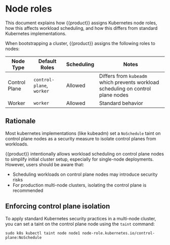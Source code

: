 # Node roles

This document explains how {{product}} assigns Kubernetes node roles, how this
affects workload scheduling, and how this differs from standard Kubernetes
implementations.

When bootstrapping a cluster, {{product}} assigns the following roles to nodes:

| Node Type | Default Roles | Scheduling | Notes |
|-----------|--------------|------------|-------|
| Control Plane | `control-plane`, `worker` | Allowed | Differs from `kubeadm` which prevents workload scheduling on control plane nodes |
| Worker | `worker` | Allowed | Standard behavior |

## Rationale

Most kubernetes implementations (like kubeadm) set a `NoSchedule` taint on
control plane nodes as a security measure to isolate control planes from
workloads.

{{product}} intentionally allows workload scheduling on control plane nodes to
simplify initial cluster setup, especially for single-node deployments.
However, users should be aware that:

- Scheduling workloads on control plane nodes may introduce security risks
- For production multi-node clusters, isolating the control plane is
  recommended

## Enforcing control plane isolation

To apply standard Kubernetes security practices in a multi-node cluster, you
can set a taint on the control plane node using the `taint` command:

```
sudo k8s kubectl taint node node1 node-role.kubernetes.io/control-plane:NoSchedule
```
